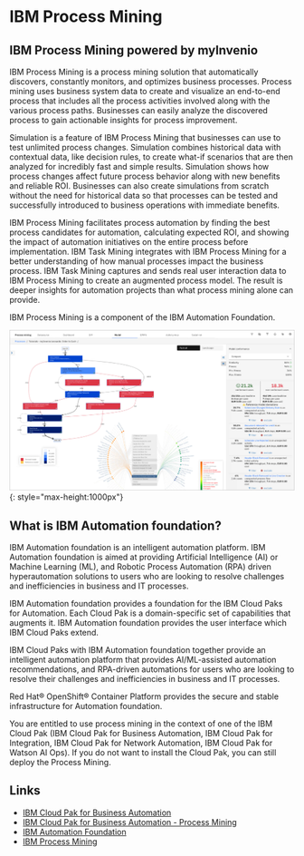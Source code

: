 # IBM Process Mining

<!--- cSpell:ignore Invenio automations hyperautomation unmanaged practioners Pak Paks Quickstart qube cntk autoplay allowfullscreen -->

## IBM Process Mining powered by myInvenio

IBM Process Mining is a process mining solution that automatically discovers, constantly monitors, and optimizes business processes. Process mining uses business system data to create and visualize an end-to-end process that includes all the process activities involved along with the various process paths. Businesses can easily analyze the discovered process to gain actionable insights for process improvement.

Simulation is a feature of IBM Process Mining that businesses can use to test unlimited process changes. Simulation combines historical data with contextual data, like decision rules, to create what-if scenarios that are then analyzed for incredibly fast and simple results. Simulation shows how process changes affect future process behavior along with new benefits and reliable ROI. Businesses can also create simulations from scratch without the need for historical data so that processes can be tested and successfully introduced to business operations with immediate benefits.

IBM Process Mining facilitates process automation by finding the best process candidates for automation, calculating expected ROI, and showing the impact of automation initiatives on the entire process before implementation. IBM Task Mining integrates with IBM Process Mining for a better understanding of how manual processes impact the business process. IBM Task Mining captures and sends real user interaction data to IBM Process Mining to create an augmented process model. The result is deeper insights for automation projects than what process mining alone can provide.

IBM Process Mining is a component of the IBM Automation Foundation.

![PM Overview](images/pm_overview.png){: style="max-height:1000px"}

## What is IBM Automation foundation?

IBM Automation foundation is an intelligent automation platform. IBM Automation foundation is aimed at providing Artificial Intelligence (AI) or Machine Learning (ML), and Robotic Process Automation (RPA) driven hyperautomation solutions to users who are looking to resolve challenges and inefficiencies in business and IT processes.

IBM Automation foundation provides a foundation for the IBM Cloud Paks for Automation. Each Cloud Pak is a domain-specific set of capabilities that augments it. IBM Automation foundation provides the user interface which IBM Cloud Paks extend. 

IBM Cloud Paks with IBM Automation foundation together provide an intelligent automation platform that provides AI/ML-assisted automation recommendations, and RPA-driven automations for users who are looking to resolve their challenges and inefficiencies in business and IT processes.

Red Hat® OpenShift® Container Platform provides the secure and stable infrastructure for Automation foundation.

You are entitled to use process mining in the context of one of the IBM Cloud Pak (IBM Cloud Pak for Business Automation, IBM Cloud Pak for Integration, IBM Cloud Pak for Network Automation, IBM Cloud Pak for Watson AI Ops). If you do not want to install the Cloud Pak, you can still deploy the Process Mining.
  
## Links

- [IBM Cloud Pak for Business Automation](https://www.ibm.com/cloud/cloud-pak-for-business-automation)
- [IBM Cloud Pak for Business Automation - Process Mining](https://www.ibm.com/cloud/cloud-pak-for-business-automation/process-mining)
- [IBM Automation Foundation](https://www.ibm.com/docs/en/cloud-paks/1.0?topic=automation-foundation)
- [IBM Process Mining](https://www.ibm.com/docs/en/cloud-paks/1.0?topic=foundation-process-mining)